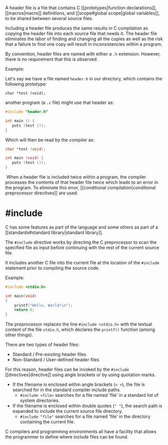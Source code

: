 A header file is a file that contains C [[prototypes|function declarations]], [[macros|macro]] definitions, and [[scope#global scope|global variables]], to be shared between several source files.

Including a header file produces the same results in C compilation as copying the header file into each source file that needs it. The header file eliminates the labor of finding and changing all the copies as well as the risk that a failure to find one copy will result in inconsistencies within a program.

By convention, header files are named with either a `.h` extension. However, there is no requirement that this is observed.

Example:

Let's say we have a file named `header.h` in our directory, which contains the following prototype: 

`char *test (void);`

another program (a `.c` file) might use that header as:

```c
#include "header.h"

int main () {
   puts (test ());
}
```

Which will then be read by the compiler as:

```c
char *test (void);

int main (void) {
   puts (test ());
}
```

 When a header file is included twice within a program, the compiler processes the contents of that header file twice which leads to an error in the program. To eliminate this error, [[conditional compilation|conditional preprocessor directives]] are used.

# \#include

C has some features as part of the language and some others as part of a [[standards#standard library|standard library]]. 

The `#include` directive works by directing the C preprocessor to scan the specified file as input before continuing with the rest of the current source file.

It includes another C file into the current file at the location of the `#include` statement prior to compiling the source code.

Example:

```C
#include <stdio.h>

int main(void)
{
    printf("Hello, World!\n");
    return 0;
}
```

The preprocessor replaces the line `#include <stdio.h>` with the textual content of the file `stdio.h`, which declares the `printf()` function (among other things).

There are two types of header files:
- Standard / Pre-existing header files
- Non-Standard / User-defined header files

For this reason, header files can be invoked by the `#include` [[directives|directive]] using angle brackets or by using quotation marks.
- If the filename is enclosed within angle brackets (`< >`), the file is searched for in the standard compiler include paths.
	- `#include <file>` searches for a file named 'file' in a standard list of system directories.
- If the filename is enclosed within double quotes (`" "`), the search path is expanded to include the current source file directory.
	- `#include "file"` searches for a file named 'file' in the directory containing the current file.

C compilers and programming environments all have a facility that allows the programmer to define where include files can be found. 